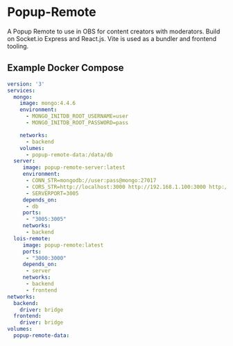 # Popup-Remote
A Popup Remote to use in OBS for content creators with moderators. Build on Socket.io Express and React.js. 
Vite is used as a bundler and frontend tooling.


## Example Docker Compose

``` yaml
version: '3'
services:
  mongo:
    image: mongo:4.4.6
    environment:
      - MONGO_INITDB_ROOT_USERNAME=user
      - MONGO_INITDB_ROOT_PASSWORD=pass

    networks:
      - backend
    volumes:
      - popup-remote-data:/data/db
  server:
     image: popup-remote-server:latest
     environment:
      - CONN_STR=mongodb://user:pass@mongo:27017
      - CORS_STR=http://localhost:3000 http://192.168.1.100:3000 http://10.8.0.1:3000
      - SERVERPORT=3005
     depends_on:
      - db
     ports:
      - "3005:3005"
     networks:
      - backend
  lois-remote:
     image: popup-remote:latest
     ports:
      - "3000:3000"
     depends_on:
      - server
     networks:
      - backend
      - frontend
networks:
  backend:
    driver: bridge
  frontend:
    driver: bridge
volumes:
  popup-remote-data:
```
